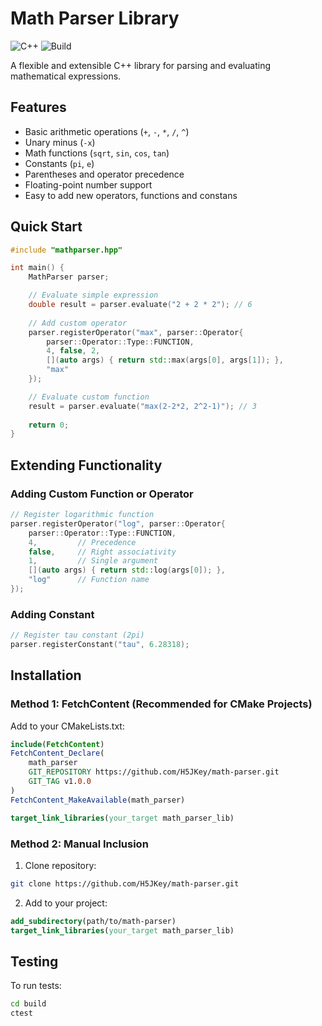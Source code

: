 # Math Parser Library

![C++](https://img.shields.io/badge/C++-blue.svg)
![Build](https://img.shields.io/badge/Build-CMake-yellow.svg)

A flexible and extensible C++ library for parsing and evaluating mathematical expressions.

## Features

- Basic arithmetic operations (`+`, `-`, `*`, `/`, `^`)
- Unary minus (`-x`)
- Math functions (`sqrt`, `sin`, `cos`, `tan`)
- Constants (`pi`, `e`)
- Parentheses and operator precedence
- Floating-point number support
- Easy to add new operators, functions and constans

## Quick Start

```cpp
#include "mathparser.hpp"

int main() {
    MathParser parser;

    // Evaluate simple expression
    double result = parser.evaluate("2 + 2 * 2"); // 6
    
    // Add custom operator
    parser.registerOperator("max", parser::Operator{
        parser::Operator::Type::FUNCTION, 
        4, false, 2,
        [](auto args) { return std::max(args[0], args[1]); },
        "max"
    });

    // Evaluate custom function
    result = parser.evaluate("max(2-2*2, 2^2-1)"); // 3
    
    return 0;
}
```

## Extending Functionality

### Adding Custom Function or Operator
```cpp
// Register logarithmic function
parser.registerOperator("log", parser::Operator{
    parser::Operator::Type::FUNCTION,
    4,         // Precedence
    false,     // Right associativity
    1,         // Single argument
    [](auto args) { return std::log(args[0]); },
    "log"      // Function name
});
```

### Adding Constant
```cpp
// Register tau constant (2pi)
parser.registerConstant("tau", 6.28318);
```

## Installation

### Method 1: FetchContent (Recommended for CMake Projects)

Add to your CMakeLists.txt:
```cmake
include(FetchContent)
FetchContent_Declare(
    math_parser
    GIT_REPOSITORY https://github.com/H5JKey/math-parser.git
    GIT_TAG v1.0.0
)
FetchContent_MakeAvailable(math_parser)

target_link_libraries(your_target math_parser_lib)
```

### Method 2: Manual Inclusion

1. Clone repository:
```bash
git clone https://github.com/H5JKey/math-parser.git
```

2. Add to your project:
```cmake
add_subdirectory(path/to/math-parser)
target_link_libraries(your_target math_parser_lib)
```


## Testing

To run tests:
```bash
cd build
ctest
```
